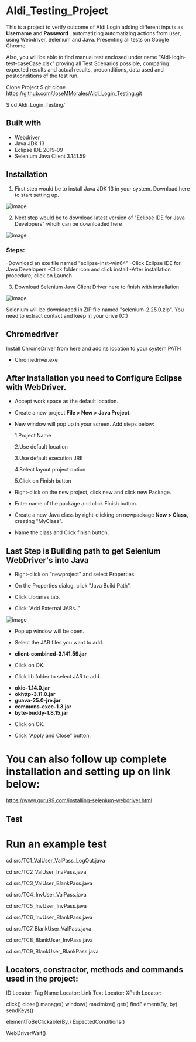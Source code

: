 # Aldi_Testing_Project

This is a project to verify outcome of Aldi Login adding different inputs as <b>Username</b> and <b>Password </b>.
automatizing automatizing actions from user, using Webdriver, Selenium and Java. Presenting all tests on Google Chrome. 

Also, you will be able to find manual test enclosed under name  "Aldi-login-test-caseCase.xlsx" proving all Test Scenarios possible, comparing expected results and actual results, preconditions, data used and postconditions of the test run.

Clone Project
$ git clone https://github.com/JoseMMorales/Aldi_Login_Testing.git

$ cd Aldi_Login_Testing/

## Built with

* Webdriver
* Java JDK 13
* Eclipse IDE 2019‑09
* Selenium Java Client 3.141.59

## Installation

1. First step would be to install Java JDK 13 in your system. Download <a hrfe = "https://www.oracle.com/technetwork/java/javase/downloads/index.html">here</a> to start setting up.

![image](https://i.ytimg.com/vi/bIl48gbFiEc/maxresdefault.jpg)

2. Next step would be to download latest version of "Eclipse IDE for Java Developers" whcih can be downloaded <a hrfe = "https://www.eclipse.org/downloads/">here</a>

![image](https://encrypted-tbn0.gstatic.com/images?q=tbn:ANd9GcRUKOCkHL8QBEYP6Hw9j27AkY9zmGAKKZUQb1YBnoODMWhspTE-Qg&s)

### Steps:

-Download an exe file named "eclipse-inst-win64"
-Click Eclipse IDE for Java Developers
-Click folder icon and click install
-After installation procedure, click on Launch

3. Download Selenium Java Client Driver <a hrfe = "https://selenium.dev/">here</a> to finish with installation

![image](https://encrypted-tbn0.gstatic.com/images?q=tbn:ANd9GcRU4vLd94KfO4ZiUs99mKNQDYzHitQZvo9K-gNuOC1BZBO2AVMEwQ&s)

Selenium will be downloaded in ZIP file named "selenium-2.25.0.zip". You need to extract contact and keep in your drive (C:)

## Chromedriver 

Install ChromeDriver from here and add its location to your system <a hrfe = "http://chromedriver.chromium.org/">PATH</a>

* Chromedriver.exe

## After installation you need to Configure Eclipse with WebDriver.

- Accept work space as the default location.

- Create a new project <b>File > New > Java Project.</b>

- New window will pop up in your screen.
  Add steps below:

    1.Project Name

    2.Use default location

    3.Use default execution JRE

    4.Select layout project option

    5.Click on Finish button

- Right-click on the new project, click new and click new Package.

- Enter name of the package and click Finish button.
 
- Create a new Java class by right-clicking on newpackage <b> New > Class, </b> creating "MyClass".

- Name the class and Click finish button.

## Last Step is Building path to get Selenium WebDriver's into Java

- Right-click on "newproject" and select Properties.

- On the Properties dialog, click "Java Build Path".

- Click Libraries tab.
  
- Click "Add External JARs.."

![image](https://rumadak.files.wordpress.com/2014/10/selenium_2.jpg)

- Pop up window will be open. 

- Select the JAR files you want to add.

* <b>client-combined-3.141.59.jar</b>

- Click on OK.

- Click lib folder to select JAR to add.

* <b>okio-1.14.0.jar
* okhttp-3.11.0.jar
* guava-25.0-jre.jar
* commons-exec-1.3.jar
* byte-buddy-1.8.15.jar</b>

- Click on OK.

- Click "Apply and Close" button.

# You can also follow up complete installation and setting up on link below:

https://www.guru99.com/installing-selenium-webdriver.html

## Test

# Run an example test

cd src/TC1_ValUser_ValPass_LogOut.java

cd src/TC2_ValUser_InvPass.java

cd src/TC3_ValUser_BlankPass.java

cd src/TC4_InvUser_ValPass.java

cd src/TC5_InvUser_InvPass.java

cd src/TC6_InvUser_BlankPass.java

cd src/TC7_BlankUser_ValPass.java

cd src/TC8_BlankUser_InvPass.java

cd src/TC9_BlankUser_BlankPass.java

## Locators, constractor, methods and commands used in the project:

ID Locator:
Tag Name Locator:
Link Text Locator:
XPath Locator:

click()
close()
manage()
window()
maximize()
get()
findElement(By, by)
sendKeys()

elementToBeClickable(By,)
ExpectedConditions()

WebDriverWait()
